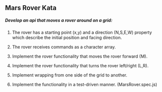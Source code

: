 ## Mars Rover Kata

##### Develop an api that moves a rover around on a grid:

1. The rover has a starting point (x,y) and a direction (N,S,E,W) property
which describe the initial position and facing direction.

2. The rover receives commands as a character array.

3. Implement the rover functionality that moves the rover forward (M).

4. Implement the rover functionality that turns the rover left/right (L,R).

5. Implement wrapping from one side of the grid to another.

6. Implement the functionality in a test-driven manner. (MarsRover.spec.js)
